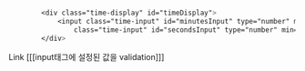 
```css

        <div class="time-display" id="timeDisplay">
            <input class="time-input" id="minutesInput" type="number" min="0" max="60" value="60" /> : <input
                class="time-input" id="secondsInput" type="number" min="0" max="59" value="00">
        </div>
```

Link
[[[input태그에 설정된 값을 validation]]]